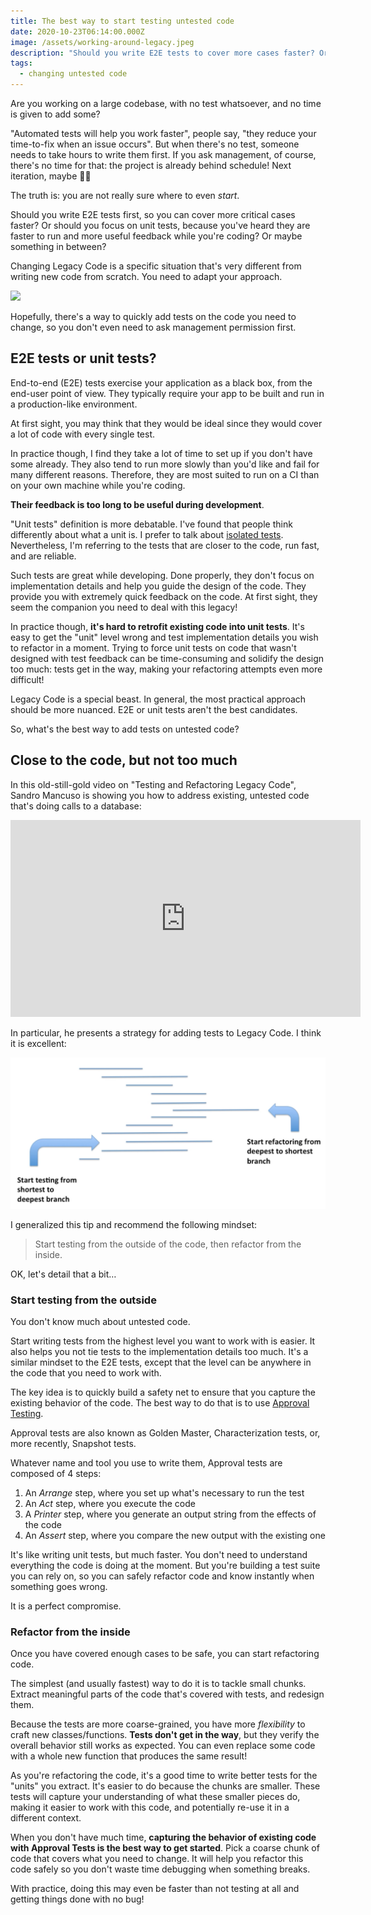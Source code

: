 ```yaml
---
title: The best way to start testing untested code
date: 2020-10-23T06:14:00.000Z
image: /assets/working-around-legacy.jpeg
description: "Should you write E2E tests to cover more cases faster? Or is there a better approach?"
tags:
  - changing untested code
---
```


Are you working on a large codebase, with no test whatsoever, and no time is given to add some?

"Automated tests will help you work faster", people say, "they reduce your time-to-fix when an issue occurs". But when there's no test, someone needs to take hours to write them first. If you ask management, of course, there's no time for that: the project is already behind schedule! Next iteration, maybe 🤷‍♂️

The truth is: you are not really sure where to even _start_.

Should you write E2E tests first, so you can cover more critical cases faster? Or should you focus on unit tests, because you've heard they are faster to run and more useful feedback while you're coding? Or maybe something in between?

Changing Legacy Code is a specific situation that's very different from writing new code from scratch. You need to adapt your approach.

![](/assets/working-around-legacy.jpeg)

Hopefully, there's a way to quickly add tests on the code you need to change, so you don't even need to ask management permission first.

## E2E tests or unit tests?

End-to-end (E2E) tests exercise your application as a black box, from the end-user point of view. They typically require your app to be built and run in a production-like environment.

At first sight, you may think that they would be ideal since they would cover a lot of code with every single test.

In practice though, I find they take a lot of time to set up if you don't have some already. They also tend to run more slowly than you'd like and fail for many different reasons. Therefore, they are most suited to run on a CI than on your own machine while you're coding.

**Their feedback is too long to be useful during development**.

"Unit tests" definition is more debatable. I've found that people think differently about what a unit is. I prefer to talk about [isolated tests](../if-you-mock-are-you-even-testing/#isolated-tests). Nevertheless, I'm referring to the tests that are closer to the code, run fast, and are reliable.

Such tests are great while developing. Done properly, they don't focus on implementation details and help you guide the design of the code. They provide you with extremely quick feedback on the code. At first sight, they seem the companion you need to deal with this legacy!

In practice though, **it's hard to retrofit existing code into unit tests**. It's easy to get the "unit" level wrong and test implementation details you wish to refactor in a moment. Trying to force unit tests on code that wasn't designed with test feedback can be time-consuming and solidify the design too much: tests get in the way, making your refactoring attempts even more difficult!

Legacy Code is a special beast. In general, the most practical approach should be more nuanced. E2E or unit tests aren't the best candidates.

So, what's the best way to add tests on untested code?

## Close to the code, but not too much

In this old-still-gold video on "Testing and Refactoring Legacy Code", Sandro Mancuso is showing you how to address existing, untested code that's doing calls to a database:

<iframe width="560" height="315" src="https://www.youtube-nocookie.com/embed/_NnElPO5BU0" frameborder="0" allow="accelerometer; autoplay; encrypted-media; gyroscope; picture-in-picture" allowfullscreen></iframe>

In particular, he presents a strategy for adding tests to Legacy Code. I think it is excellent:

![Start testing from the shortest to deepest branch, refactoring from the deepest to the shortest](./test-from-outside.png)

I generalized this tip and recommend the following mindset:

> Start testing from the outside of the code, then refactor from the inside.

OK, let's detail that a bit…

### Start testing from the outside

You don't know much about untested code.

Start writing tests from the highest level you want to work with is easier. It also helps you not tie tests to the implementation details too much. It's a similar mindset to the E2E tests, except that the level can be anywhere in the code that you need to work with.

The key idea is to quickly build a safety net to ensure that you capture the existing behavior of the code. The best way to do that is to use [Approval Testing](/approval-tests).

Approval tests are also known as Golden Master, Characterization tests, or, more recently, Snapshot tests.

Whatever name and tool you use to write them, Approval tests are composed of 4 steps:

1. An _Arrange_ step, where you set up what's necessary to run the test
2. An _Act_ step, where you execute the code
3. A _Printer_ step, where you generate an output string from the effects of the code
4. An _Assert_ step, where you compare the new output with the existing one

It's like writing unit tests, but much faster. You don't need to understand everything the code is doing at the moment. But you're building a test suite you can rely on, so you can safely refactor code and know instantly when something goes wrong.

It is a perfect compromise.

### Refactor from the inside

Once you have covered enough cases to be safe, you can start refactoring code.

The simplest (and usually fastest) way to do it is to tackle small chunks. Extract meaningful parts of the code that's covered with tests, and redesign them.

Because the tests are more coarse-grained, you have more _flexibility_ to craft new classes/functions. **Tests don't get in the way**, but they verify the overall behavior still works as expected. You can even replace some code with a whole new function that produces the same result!

As you're refactoring the code, it's a good time to write better tests for the "units" you extract. It's easier to do because the chunks are smaller. These tests will capture your understanding of what these smaller pieces do, making it easier to work with this code, and potentially re-use it in a different context.

When you don't have much time, **capturing the behavior of existing code with Approval Tests is the best way to get started**. Pick a coarse chunk of code that covers what you need to change. It will help you refactor this code safely so you don't waste time debugging when something breaks.

With practice, doing this may even be faster than not testing at all and getting things done with no bug!
